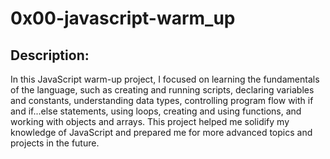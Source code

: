 # 0x00-javascript-warm_up

## Description:

In this JavaScript warm-up project, I focused on learning the fundamentals of the language, such as creating and running scripts, declaring variables and constants, understanding data types, controlling program flow with if and if...else statements, using loops, creating and using functions, and working with objects and arrays. This project helped me solidify my knowledge of JavaScript and prepared me for more advanced topics and projects in the future.
